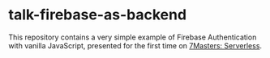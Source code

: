 # talk-firebase-as-backend

This repository contains a very simple example of Firebase Authentication with vanilla JavaScript, presented for the first time on [7Masters: Serverless](https://setemasters.imasters.com.br/edicoes/serverless/).